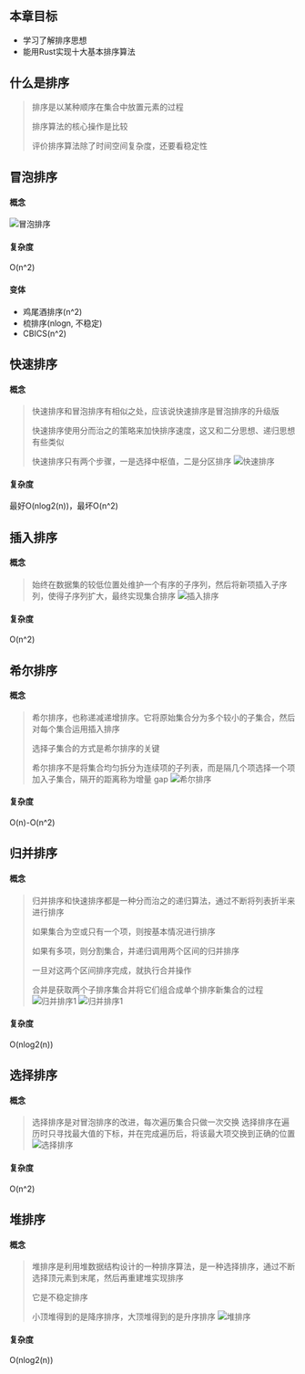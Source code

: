 ## 本章目标
- 学习了解排序思想
- 能用Rust实现十大基本排序算法

## 什么是排序
> 排序是以某种顺序在集合中放置元素的过程
> 
> 排序算法的核心操作是比较
> 
> 评价排序算法除了时间空间复杂度，还要看稳定性

## 冒泡排序
#### 概念
![冒泡排序](../../assets/bubble_sort.png)

#### 复杂度
O(n^2)

#### 变体
- 鸡尾酒排序(n^2)
- 梳排序(nlogn, 不稳定)
- CBICS(n^2)


## 快速排序
#### 概念
> 快速排序和冒泡排序有相似之处，应该说快速排序是冒泡排序的升级版
> 
> 快速排序使用分而治之的策略来加快排序速度，这又和二分思想、递归思想有些类似
> 
> 快速排序只有两个步骤，一是选择中枢值，二是分区排序
![快速排序](../../assets/quick_sort.png)

#### 复杂度
最好O(nlog2(n))，最坏O(n^2)


## 插入排序
#### 概念
> 始终在数据集的较低位置处维护一个有序的子序列，然后将新项插入子序列，使得子序列扩大，最终实现集合排序
![插入排序](../../assets/insertion_sort.png)

#### 复杂度
O(n^2)


## 希尔排序
#### 概念
> 希尔排序，也称递减递增排序。它将原始集合分为多个较小的子集合，然后对每个集合运用插入排序
> 
> 选择子集合的方式是希尔排序的关键
> 
> 希尔排序不是将集合均匀拆分为连续项的子列表，而是隔几个项选择一个项加入子集合，隔开的距离称为增量 gap
![希尔排序](../../assets/shell_sort.png)

#### 复杂度
O(n)-O(n^2)


## 归并排序
#### 概念
> 归并排序和快速排序都是一种分而治之的递归算法，通过不断将列表折半来进行排序
> 
> 如果集合为空或只有一个项，则按基本情况进行排序
> 
> 如果有多项，则分割集合，并递归调用两个区间的归并排序
> 
> 一旦对这两个区间排序完成，就执行合并操作
> 
> 合并是获取两个子排序集合并将它们组合成单个排序新集合的过程
![归并排序1](../../assets/merge_sort1.png)
![归并排序1](../../assets/merge_sort2.png)

#### 复杂度
O(nlog2(n))


## 选择排序
#### 概念
> 选择排序是对冒泡排序的改进，每次遍历集合只做一次交换
> 选择排序在遍历时只寻找最大值的下标，并在完成遍历后，将该最大项交换到正确的位置
![选择排序](../../assets/selection_sort.png)

#### 复杂度
O(n^2)


## 堆排序
#### 概念
> 堆排序是利用堆数据结构设计的一种排序算法，是一种选择排序，通过不断选择顶元素到末尾，然后再重建堆实现排序
> 
> 它是不稳定排序
> 
> 小顶堆得到的是降序排序，大顶堆得到的是升序排序
![堆排序](../../assets/heap_sort.png)

#### 复杂度
O(nlog2(n))

